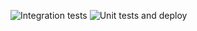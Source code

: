 ![Integration tests](https://github.com/Bartek-stu/github-actions-example/actions/workflows/build-and-test.yml/badge.svg)
![Unit tests and deploy](https://github.com/Bartek-stu/github-actions-example/actions/workflows/run-unit-tests-and-deploy.yml/badge.svg)